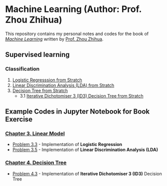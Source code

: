# Machine Learning (Author: Prof. Zhou Zhihua)

This repository contains my personal notes and codes for the book of [_Machine Learning_](http://cs.nju.edu.cn/zhouzh/zhouzh.files/publication/MLbook2016.htm "Book information") written by [Prof. Zhou Zhihua](http://cs.nju.edu.cn/zhouzh/ "Author Personal Website"). 

## Supervised learning
### Classification
1. [Logistic Regresssion from Stratch](https://github.com/Hatchin/Machine-Learning-Zhou_Zhihua/blob/master/Chap3/Problem3.3/code/3.3.ipynb)  
2. [Linear Discrimination Analysis (LDA) from Stratch](https://github.com/Hatchin/Machine-Learning-Zhou_Zhihua/blob/master/Chap3/Problem3.5/code/3.5.ipynb) 
3. [Decision Tree from Stratch](https://github.com/Hatchin/Machine-Learning-Zhou_Zhihua/tree/master/Chap4/)
   - 3.1 [Iterative Dichotomiser 3 (ID3) Decision Tree from Stratch](https://github.com/Hatchin/Machine-Learning-Zhou_Zhihua/blob/master/Chap4/Problem4.3/code/4.3.ipynb)



## Example Codes in Jupyter Notebook for Book Exercise
### [Chapter 3. Linear Model](https://github.com/Hatchin/Machine-Learning-Zhou_Zhihua/blob/master/Chap3)
- [Problem 3.3](https://github.com/Hatchin/Machine-Learning-Zhou_Zhihua/blob/master/Chap3/Problem3.3/code/3.3.ipynb) - Implementation of **Logistic Regression** 
- [Problem 3.5](https://github.com/Hatchin/Machine-Learning-Zhou_Zhihua/blob/master/Chap3/Problem3.5/code/3.5.ipynb) - Implementation of **Linear Discrimination Analysis (LDA)**

### [Chapter 4. Decision Tree](https://github.com/Hatchin/Machine-Learning-Zhou_Zhihua/tree/master/Chap4/)
- [Problem 4.3](https://github.com/Hatchin/Machine-Learning-Zhou_Zhihua/blob/master/Chap4/Problem4.3/) - Implementation of **Iterative Dichotomiser 3 (ID3)** Decision Tree
